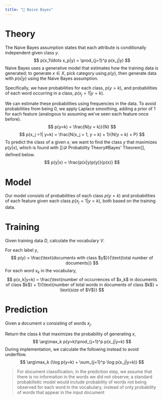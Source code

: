 ```yaml
---
title: "👶 Naive Bayes"
---
```

# Theory
The Naive Bayes assumption states that each attribute is conditionally independent given class $y$.
$$ p(x_1\ldots x_p|y) = \prod_{j=1}^p p(x_j|y) $$
Naive Bayes uses a generative model that estimates how the training data is generated; to generate $x \in X$, pick category using $p(y)$, then generate data with $p(x|y)$ using the Naive Bayes assumption.

Specifically, we have probabilities for each class, $p(y=k)$, and probabilities of each word occurring in a class, $p(x_j = 1 | y = k)$.

We can estimate these probabilities using frequencies in the data. To avoid probabilities from being $0$, we apply Laplace smoothing, adding a prior of $1$ for each feature (analogous to assuming we’ve seen each feature once before).
$$ p(y=k) = \frac{N(y = k)}{N} $$
$$ p(x_j =1| y=k) = \frac{N(x_j = 1, y = k) + 1}{N(y = k) + P} $$
To predict the class of a given $x$, we want to find the class $y$ that maximizes $p(y|x)$, which is found with [[🪙 Probability Theory#Bayes' Theorem]], defined below.
$$ p(y|x) = \frac{p(x|y)p(y)}{p(x)} $$

# Model
Our model consists of probabilities of each class $p(y=k)$ and probabilities of each feature given each class $p(x_j=1|y=k)$, both based on the training data.

# Training
Given training data $D$, calculate the vocabulary $V$.

For each label $y$,
$$ p(y) = \frac{\text{documents with class $y$}}{\text{total number of documents}} $$
For each word $x_k$ in the vocabulary,
$$ p(x_k|y=k) = \frac{\text{number of occurrences of $x_k$ in documents of class $k$} + 1}{\text{number of total words in documents of class $k$} + \text{size of $V$}} $$

# Prediction
Given a document $x$ consisting of words $x_j$.

Return the class $k$ that maximizes the probability of generating $x$,
$$ \arg\max_k p(y=k)\prod_{j=1}^p p(x_j|y=k) $$
During implementation, we calculate the following instead to avoid underflow.
$$ \arg\max_k (\log p(y=k) + \sum_{j=1}^p \log p(x_j|y=k)) $$

>For document classification, in the prediction step, we assume that there is no information in the words we did not observe; a standard probabilistic model would include probability of words not being observed for each word in the vocabulary, instead of only probability of words that appear in the input document